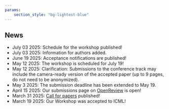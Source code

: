 ```yaml
---
params:
    section_style: "bg-lightest-blue"
---
```

## News

- July 03 2025: Schedule for the workshop published!
- July 03 2025: Information for authors added.
- June 19 2025: Acceptance notifications are published!
- May 12 2025: The workshop is scheduled for July 19!
- May 12 2025: Clarification: Submissions to the conference track may include the camera-ready version of the accepted paper (up to 9 pages, do not need to be anonymized).
- May 3 2025: The submission deadline has been extended to May 19.
- April 15 2025: Our submissions page on [OpenReview](https://openreview.net/group?id=ICML.cc/2025/Workshop/AIW) is open!
- March 31 2025: [Call for papers](https://actionable-interpretability.github.io/cfp/) published!
- March 19 2025: Our Workshop was accepted to ICML! 

